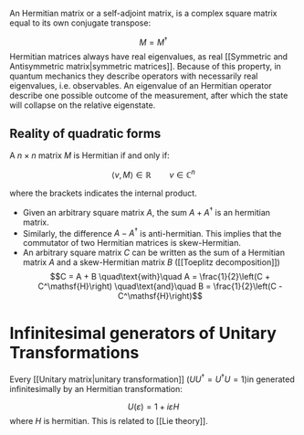 An Hermitian matrix or a self-adjoint matrix, is a complex square matrix equal to its own conjugate transpose:

$$M=M^\dagger$$
Hermitian matrices always have real eigenvalues, as real [[Symmetric and Antisymmetric matrix|symmetric matrices]]. Because of this property, in quantum mechanics they describe operators with necessarily real eigenvalues, i.e. observables. An eigenvalue of an Hermitian operator describe one possible outcome of the measurement, after which the state will collapse on the relative eigenstate.

## Reality of quadratic forms

A $n \times n$ matrix $M$ is Hermitian if and only if:

$$\langle v, M \rangle \in \mathbb{R} \qquad v\in\mathbb{C}^n$$

where the brackets indicates the internal product.

- Given an arbitrary square matrix $A$, the sum $A+A^\dagger$ is an hermitian matrix.
- Similarly, the difference $A-A^\dagger$ is anti-hermitian. This implies that the commutator of two Hermitian matrices is skew-Hermitian.
- An arbitrary square matrix $C$ can be written as the sum of a Hermitian matrix $A$ and a skew-Hermitian matrix $B$ ([[Toeplitz decomposition]])
$$C = A + B \quad\text{with}\quad A = \frac{1}{2}\left(C + C^\mathsf{H}\right) \quad\text{and}\quad B = \frac{1}{2}\left(C - C^\mathsf{H}\right)$$

# Infinitesimal generators of Unitary Transformations

Every [[Unitary matrix|unitary transformation]] ($UU^\dagger=U^\dagger U=1$)in generated infinitesimally by an Hermitian transformation:

$$U(\varepsilon)=1+i \varepsilon H$$
where $H$ is hermitian. This is related to [[Lie theory]]. 